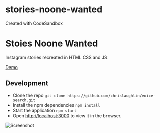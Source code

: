 # stories-noone-wanted
Created with CodeSandbox

# Stoies Noone Wanted

Instagram stories recreated in HTML CSS and JS

[Demo](https://stories-no-one-wanted.netlify.app/)

## Development 

- Clone the repo `git clone https://github.com/chrislaughlin/voice-search.git`
- Install the npm dependencies `npm install`
- Start the application `npm start`
- Open [http://localhost:3000](http://localhost:3000) to view it in the browser. 


![Screenshot](https://github.com/chrislaughlin/stories-noone-wanted/blob/main/demo.gif?raw=true)
